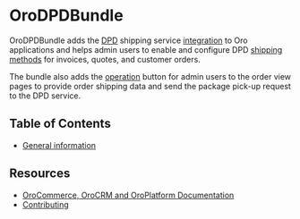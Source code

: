 # OroDPDBundle

OroDPDBundle adds the [DPD](https://www.dpd.com/) shipping service [integration](https://github.com/oroinc/platform/tree/4.1/src/Oro/Bundle/IntegrationBundle) to Oro applications and helps admin users to enable and configure DPD [shipping methods](https://github.com/oroinc/orocommerce/tree/4.1/src/Oro/Bundle/ShippingBundle) for invoices, quotes, and customer orders.

The bundle also adds the [operation](https://github.com/oroinc/platform/tree/4.1/src/Oro/Bundle/ActionBundle) button for admin users to the order view pages to provide order shipping data and send the package pick-up request to the DPD service.

## Table of Contents

 - [General information](./Resources/doc/general-information.md)

Resources
---------

  * [OroCommerce, OroCRM and OroPlatform Documentation](https://doc.oroinc.com)
  * [Contributing](https://doc.oroinc.com/community/contribute/)
